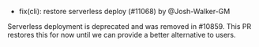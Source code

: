 - fix(cli): restore serverless deploy (#11068) by @Josh-Walker-GM

Serverless deployment is deprecated and was removed in #10859. This PR restores this for now until we can provide a better alternative to users.

